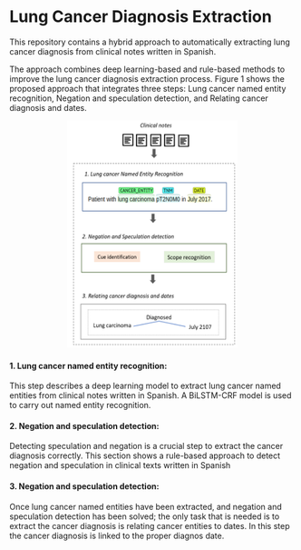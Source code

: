 # Lung Cancer Diagnosis Extraction
This repository contains a hybrid approach to automatically extracting lung cancer diagnosis from clinical notes written in Spanish.

The approach combines deep learning-based and rule-based methods to improve the lung cancer diagnosis extraction process. Figure 1  shows the proposed approach that integrates three steps: Lung cancer named entity recognition, Negation and speculation detection, and Relating cancer diagnosis and dates. 

<center> <img src="img/approach1.png" width="300" height="400"> </center>

<h4> 1. Lung cancer named entity recognition: </h4>
This step describes a deep learning model to extract lung cancer named entities from clinical notes written in Spanish. A BiLSTM-CRF  model is used to carry out named entity recognition.

<h4> 2. Negation and speculation detection: </h4>
Detecting speculation and negation is a crucial step to extract the cancer diagnosis correctly. This section shows a rule-based approach to detect negation and speculation in clinical texts written in Spanish

<h4> 3. Negation and speculation detection: </h4>
Once lung cancer named entities have been extracted, and negation and speculation detection has been solved; the only task that is needed is to extract the cancer diagnosis is relating cancer entities to dates. In this step the cancer diagnosis is linked to the proper diagnos date.
